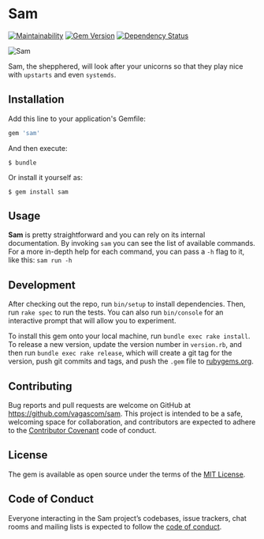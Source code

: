 # Sam

[![Maintainability](https://api.codeclimate.com/v1/badges/a8c24394996582c1b59f/maintainability)](https://codeclimate.com/github/VAGAScom/sam/maintainability)
[![Gem Version](https://badge.fury.io/rb/sam-shepherd.svg)](https://badge.fury.io/rb/sam)
[![Dependency Status](https://beta.gemnasium.com/badges/github.com/VAGAScom/sam.svg)](https://beta.gemnasium.com/projects/github.com/VAGAScom/sam)



![Sam](https://vignette.wikia.nocookie.net/looneytunes/images/c/c9/Sam_Sheepdog_300-1-.gif/revision/latest?cb=20170411195916)

Sam, the shepphered, will look after your unicorns so that they play nice with `upstarts` and even `systemds`. 

## Installation

Add this line to your application's Gemfile:

```ruby
gem 'sam'
```

And then execute:

    $ bundle

Or install it yourself as:

    $ gem install sam

## Usage

**Sam** is pretty straightforward and you can rely on its internal documentation. By invoking `sam` you can see the list of available commands. For a more in-depth help for each command, you can pass a `-h` flag to it, like this: `sam run -h`


## Development

After checking out the repo, run `bin/setup` to install dependencies. Then, run `rake spec` to run the tests. You can also run `bin/console` for an interactive prompt that will allow you to experiment.

To install this gem onto your local machine, run `bundle exec rake install`. To release a new version, update the version number in `version.rb`, and then run `bundle exec rake release`, which will create a git tag for the version, push git commits and tags, and push the `.gem` file to [rubygems.org](https://rubygems.org).

## Contributing

Bug reports and pull requests are welcome on GitHub at https://github.com/vagascom/sam. This project is intended to be a safe, welcoming space for collaboration, and contributors are expected to adhere to the [Contributor Covenant](http://contributor-covenant.org) code of conduct.

## License

The gem is available as open source under the terms of the [MIT License](https://opensource.org/licenses/MIT).

## Code of Conduct

Everyone interacting in the Sam project’s codebases, issue trackers, chat rooms and mailing lists is expected to follow the [code of conduct](https://github.com/[USERNAME]/sam/blob/master/CODE_OF_CONDUCT.md).
